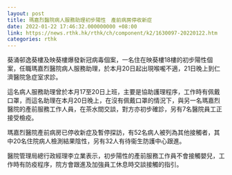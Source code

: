 ```yaml
---
layout: post
title: 瑪嘉烈醫院病人服務助理初步陽性　產前病房停收新症
date: 2022-01-22 17:46:32.000000000 +08:00
link: https://news.rthk.hk/rthk/ch/component/k2/1630097-20220122.htm
categories: rthk
---
```


葵涌邨逸葵樓及映葵樓爆發新冠病毒個案，一名住在映葵樓18樓的初步陽性個案，任職瑪嘉烈醫院病人服務助理，於本月20日起出現喉嚨不適，21日晚上到仁濟醫院急症室求診。

這名病人服務助理曾於本月17至20日上班，主要是協助護理程序，工作時有佩戴口罩，而這名助理在本月20日晚上，在沒有佩戴口罩的情況下，與另一名瑪嘉烈醫院的產前服務工作人員，在茶水間交談，對方亦初步確診，另有7名醫院員工正接受檢疫。

瑪嘉烈醫院產前病房已停收新症及暫停探訪，有52名病人被列為其他接觸者，其中20名住院病人檢測結果陰性，另有32人有待衞生防護中心跟進。

醫院管理局總行政經理李立業表示，初步陽性的產前服務工作員不會接觸嬰兒，工作時有防疫程序，院方會跟進及加強員工休息時交談接觸的指引。
